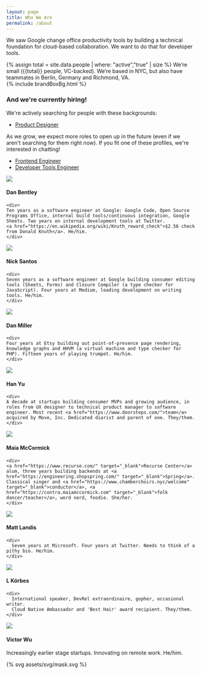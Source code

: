 ```yaml
---
layout: page
title: Who We Are
permalink: /about
---
```


We saw Google change office productivity tools by building a technical foundation
for cloud-based collaboration. We want to do that for developer tools.

<div class="u-marginBottom1_5">
{% assign total = site.data.people | where: "active","true" | size %}
We’re small ({{total}} people, VC-backed). We’re based in NYC, 
but also have teammates in Berlin, Germany and Richmond, VA.
</div>

<div class="brandBox u-marginBottom2">	
  {% include brandBoxBg.html %}	
  <h3 class="section u-marginBottom0_5">And we're currently hiring!</h3>	

  <div class="u-marginBottom0_5">	
    We're actively searching for people with these backgrounds:
  </div>	

  <ul>	
    <li><a href="product_designer.html">Product Designer</a></li>	
  </ul>	
  
  <div class="u-marginBottom0_5">	
    As we grow, we expect more roles to open up in the future
    (even if we aren't searching for them right now).
    If you fit one of these profiles, we're interested in chatting!
  </div>	

  <ul>	
    <li><a href="frontend_eng.html">Frontend Engineer</a></li>	
    <li><a href="devtools_eng.html">Developer Tools Engineer</a></li>	
  </ul>	
</div>

<div class="row">
  <div class="bio col-1of3 u-marginBottom1_25">
    <img class="bio-image" src="/assets/img/dan.jpg">
    <h4>Dan Bentley</h4>

    <div>
    Ten years as a software engineer at Google: Google Code, Open Source Programs Office, internal build tools/continuous integration, Google Sheets. Two years on internal development tools at Twitter.
    <a href="https://en.wikipedia.org/wiki/Knuth_reward_check">$2.56 check from Donald Knuth</a>. He/him.
    </div>
  </div>
  <div class="bio col-1of3 u-marginBottom1_25">
    <img class="bio-image" src="/assets/img/nick.jpg">
    <h4>Nick Santos</h4>

    <div>
    Seven years as a software engineer at Google building consumer editing tools (Sheets, Forms) and Closure Compiler (a type checker for JavaScript). Four years at Medium, leading development on writing tools. He/him.
    </div>
  </div>
  <div class="bio col-1of3 u-marginBottom1_25">
    <img class="bio-image" src="/assets/img/dmiller.jpg">
    <h4>Dan Miller</h4>

    <div>
    Four years at Etsy building out point-of-presence page rendering, knowledge graphs and HHVM (a virtual machine and type checker for PHP). Fifteen years of playing trumpet. He/him.
    </div>
  </div>
  <div class="bio col-1of3 u-marginBottom1_25">
    <img class="bio-image" src="/assets/img/han.jpg">
    <h4>Han Yu</h4>

    <div>
    A decade at startups building consumer MVPs and growing audience, in roles from UX designer to technical product manager to software engineer. Most recent <a href="https://www.doorsteps.com/">team</a> acquired by Move, Inc. Dedicated diarist and parent of one. They/them.
    </div>
  </div>
  <div class="bio col-1of3 u-marginBottom1_25">
    <img class="bio-image" src="/assets/img/maia.jpg">
    <h4>Maia McCormick</h4>

    <div>
    <a href="https://www.recurse.com/" target="_blank">Recurse Center</a> alum, three years building backends at <a href="https://engineering.shopspring.com/" target="_blank">Spring</a>. Classical singer and <a href="https://www.chamberchoirs.nyc/welcome" target="_blank">conductor</a>, <a href="https://contra.maiamccormick.com" target="_blank">folk dancer/teacher</a>, word nerd, foodie. She/her.
    </div>
  </div>
  <div class="bio col-1of3 u-marginBottom1_25">
    <img class="bio-image" src="/assets/img/matt.jpg">
    <h4>Matt Landis</h4>

    <div>
      Seven years at Microsoft. Four years at Twitter. Needs to think of a pithy bio. He/him.
    </div>
  </div>
  <div class="bio col-1of3 u-marginBottom1_25">
    <img class="bio-image" src="/assets/img/l.jpg">
    <h4>L Körbes</h4>

    <div>
      International speaker, DevRel extraordinaire, gopher, occasional writer.
      Cloud Native Ambassador and 'Best Hair' award recipient. They/them.
    </div>
  </div>

  <div class="bio col-1of3 u-marginBottom1_25">
    <img class="bio-image" src="/assets/img/victor.jpg">
    <h4>Victor Wu</h4>
    <div>
      Increasingly earlier stage startups. Innovating on remote work. He/him.
    </div>
  </div>  
</div>


 
{% svg assets/svg/mask.svg %}

